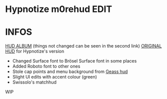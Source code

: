 # Hypnotize m0rehud EDIT

<a>INFOS</a>
====

[HUD ALBUM](https://imgur.com/a/cS9T4hL) (things not changed can be seen in the second link)
[ORIGINAL HUD](http://imgur.com/a/2gckG) for Hypnotize's version

* Changed Surface font to Brösel Surface font in some places
* Added Roboto font to other ones
* Stole cap points and menu background from [Geass hud](https://www.dropbox.com/s/hm314e78lv9a7zr/Geass.7z?dl=1)
* Slight UI edits with accent colour (green)
* Swissolo's matchhud

WIP
